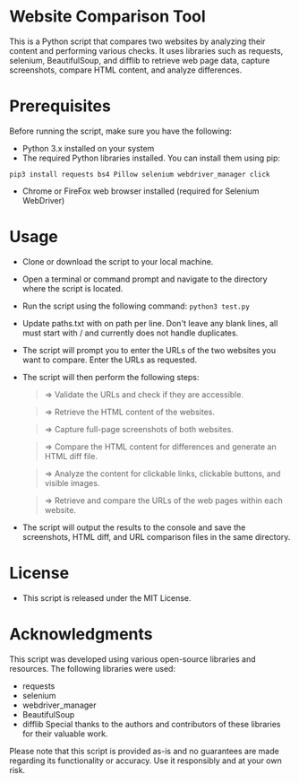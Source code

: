 # Website Comparison Tool

This is a Python script that compares two websites by analyzing their content and performing various checks. It uses libraries such as requests, selenium, BeautifulSoup, and difflib to retrieve web page data, capture screenshots, compare HTML content, and analyze differences.

# Prerequisites
Before running the script, make sure you have the following:

- Python 3.x installed on your system
- The required Python libraries installed. You can install them using pip:

`pip3 install requests bs4 Pillow selenium webdriver_manager click
`
- Chrome or FireFox web browser installed (required for Selenium WebDriver)

# Usage
- Clone or download the script to your local machine.
- Open a terminal or command prompt and navigate to the directory where the script is located.
- Run the script using the following command:
`python3 test.py
`
- Update paths.txt with on path per line. Don't leave any blank lines, all must start with / and currently does not handle duplicates.

- The script will prompt you to enter the URLs of the two websites you want to compare. Enter the URLs as requested.

- The script will then perform the following steps:

   > => Validate the URLs and check if they are accessible.

   > => Retrieve the HTML content of the websites.

   > => Capture full-page screenshots of both websites.

   > => Compare the HTML content for differences and generate an HTML diff file.

   > => Analyze the content for clickable links, clickable buttons, and visible images.

   > => Retrieve and compare the URLs of the web pages within each website.

- The script will output the results to the console and save the screenshots, HTML diff, and URL comparison files in the same directory.

# License
- This script is released under the MIT License.


# Acknowledgments
This script was developed using various open-source libraries and resources. The following libraries were used:

- requests
- selenium
- webdriver_manager
- BeautifulSoup
- difflib
Special thanks to the authors and contributors of these libraries for their valuable work.

Please note that this script is provided as-is and no guarantees are made regarding its functionality or accuracy. Use it responsibly and at your own risk.
